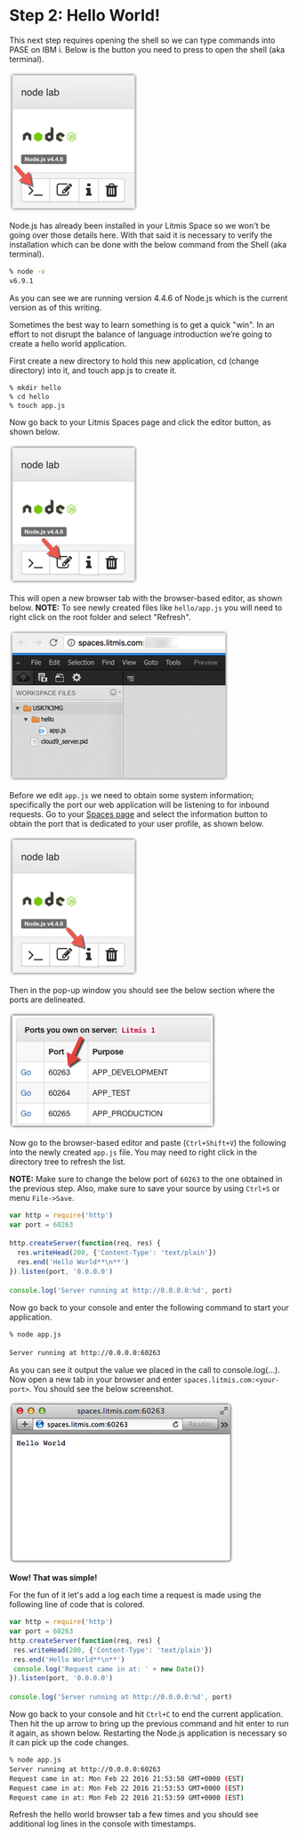 # Step 2: Hello World!

This next step requires opening the shell so we can type commands into PASE on IBM i.  Below is the button you need to press to open the shell (aka terminal).

![image alt text](img/image_5.png)

Node.js has already been installed in your Litmis Space so we won't be going over those details here.  With that said it is necessary to verify the installation which can be done with the below command from the Shell (aka terminal).

```sh
% node -v
v6.9.1
```

As you can see we are running version 4.4.6 of Node.js which is the current version as of this writing.

Sometimes the best way to learn something is to get a quick "win".  In an effort to not disrupt the balance of language introduction we’re going to create a hello world application.

First create a new directory to hold this new application, cd (change directory) into it, and touch app.js to create it.

```
% mkdir hello
% cd hello 
% touch app.js
```

Now go back to your Litmis Spaces page and click the editor button, as shown below.

![image alt text](img/image_6.png)

This will open a new browser tab with the browser-based editor, as shown below.  **NOTE:** To see newly created files like `hello/app.js` you will need to right click on the root folder and select "Refresh".

![image alt text](img/image_7.png)

Before we edit `app.js` we need to obtain some system information; specifically the port our web application will be listening to for inbound requests.  Go to your [Spaces page](https://spaces.litmis.com/workspaces) and select the information button to obtain the port that is dedicated to your user profile, as shown below.

![image alt text](img/image_8.png)

Then in the pop-up window you should see the below section where the ports are delineated.

![image alt text](img/image_9.png)

Now go to the browser-based editor and paste (`Ctrl+Shift+V`) the following into the newly created `app.js` file.  You may need to right click in the directory tree to refresh the list.  

**NOTE:** Make sure to change the below port of `60263` to the one obtained in the previous step. Also, make sure to save your source by using `Ctrl+S` or menu `File->Save`.

```js
var http = require('http')
var port = 60263

http.createServer(function(req, res) {
  res.writeHead(200, {'Content-Type': 'text/plain'})
  res.end('Hello World**\n**')
}).listen(port, '0.0.0.0')

console.log('Server running at http://0.0.0.0:%d', port)
```

Now go back to your console and enter the following command to start your application.

```sh
% node app.js 

Server running at http://0.0.0.0:60263
```

As you can see it output the value we placed in the call to console.log(...).  Now open a new tab in your browser and enter `spaces.litmis.com:<your-port>`. You should see the below screenshot.

![image alt text](img/image_10.png)

**Wow!  That was simple!**

For the fun of it let's add a log each time a request is made using the following line of code that is colored.

```js
var http = require('http')
var port = 60263
http.createServer(function(req, res) {
 res.writeHead(200, {'Content-Type': 'text/plain'})
 res.end('Hello World**\n**')
 console.log('Request came in at: ' + new Date())
}).listen(port, '0.0.0.0')

console.log('Server running at http://0.0.0.0:%d', port)
```

Now go back to your console and hit `Ctrl+C` to end the current application.  Then hit the up arrow to bring up the previous command and hit enter to run it again, as shown below.  Restarting the Node.js application is necessary so it can pick up the code changes.

```sh
% node app.js
Server running at http://0.0.0.0:60263
Request came in at: Mon Feb 22 2016 21:53:50 GMT+0000 (EST)
Request came in at: Mon Feb 22 2016 21:53:53 GMT+0000 (EST)
Request came in at: Mon Feb 22 2016 21:53:59 GMT+0000 (EST)
```

Refresh the hello world browser tab a few times and you should see additional log lines in the console with timestamps.
